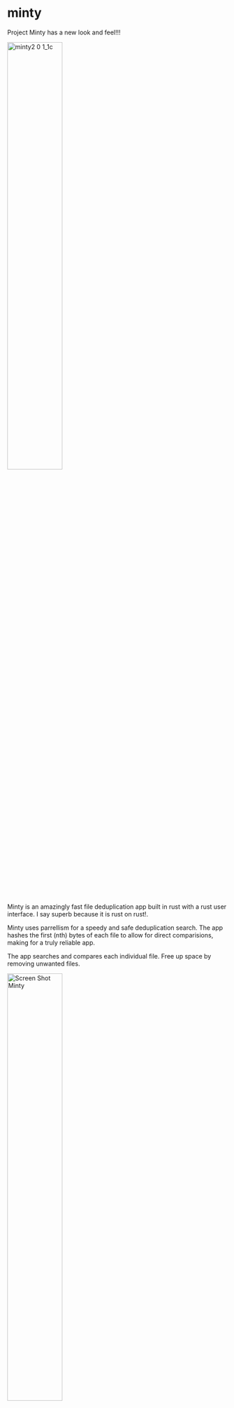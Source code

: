 # minty

Project Minty has a new look and feel!!! 

<img width="50%" alt="minty2 0 1_1c" src="https://user-images.githubusercontent.com/97703291/163831464-334bcb27-92eb-4576-8728-5a19d5fe090d.png">
 
Minty is an amazingly fast file deduplication app built in rust with a rust user interface. I say superb because it is rust on rust!.

Minty uses parrellism for a speedy and safe deduplication search. The app hashes the first (nth) bytes of each file to allow for direct comparisions, making for a truly reliable app.

The app searches and compares each individual file. Free up space by removing unwanted files. 
 
<img width="50%" alt="Screen Shot Minty" src="https://user-images.githubusercontent.com/97703291/163832597-89fc03ec-c1c1-4185-a22c-bf402b29feb4.gif">
 
Old Look and Feel  

<img width="50%" alt="Screen Shot Minty" src="https://user-images.githubusercontent.com/97703291/163004655-e4ab6314-6010-45c0-984c-8b412cdfdc89.gif">
 
You can view all duplicate files and batch delete them for each file collection. No more having to delete one file at time!

<img width="50%" alt="Screen Shot Minty" src="https://user-images.githubusercontent.com/97703291/163003275-0b4ed1f3-25bd-470a-abf2-77b312fc67d0.gif">

## Installation
#### Hombebrew
```
brew tap mjehrhart/minty
brew install/minty/minty
```

#### Upgrade
```
brew update
brew upgrade mjehrhart/minty/minty
```
or

```
brew uninstall mjehrhart/minty/minty
brew install mjehrhart/minty/minty
```

This app is free to use and is a work in progress.   

If you have any question, comments, or concerns please visit here:  
https://github.com/mjehrhart/minty/discussions  



